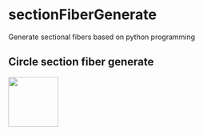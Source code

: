 # sectionFiberGenerate
Generate sectional fibers based on python programming
## Circle section fiber generate
<img src="https://github.com/Junjun1guo/sectionFiberGenerate/raw/master/circle.png" width = "100" height = "100" div align=center />